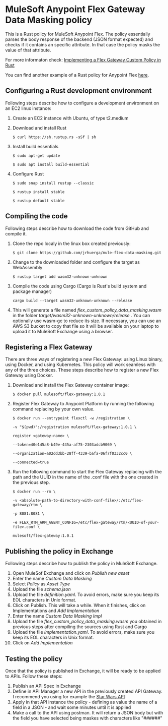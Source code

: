 # MuleSoft Anypoint Flex Gateway Data Masking policy
 
This is a Rust policy for MuleSoft Anypoint Flex. The policy essentially parses the body response of the backend (JSON format expected) and checks if it contains an specific attribute. In that case the policy masks the value of that attribute.

For more informaton check: [Implementing a Flex Gateway Custom Policy in Rust](https://docs.mulesoft.com/gateway/policies-custom-flex-implement-rust)

You can find another example of a Rust policy for Anypoint Flex [here](https://github.com/jrhuerga/mule-flex-rust-policy).

## Configuring a Rust development environment

Following steps describe how to configure a development environment on an EC2 linux instance:

1. Create an EC2 instance with Ubuntu, of type t2.medium
2. Download and install Rust

    `$ curl https://sh.rustup.rs -sSf | sh`

3. Install build essentials

    `$ sudo apt-get update`

    `$ sudo apt install build-essential`

4. Configure Rust

    `$ sudo snap install rustup --classic`

    `$ rustup install stable`

    `$ rustup default stable`

## Compiling the code
Following steps describe how to download the code from GitHub and compile it.

1. Clone the repo localy in the linux box created previously:

    `$ git clone https://github.com/jrhuerga/mule-flex-data-masking.git`

2. Change to the downloaded folder and configure the target as WebAssembly

    `$ rustup target add wasm32-unknown-unknown`

3. Compile the code using Cargo (Cargo is Rust's build system and package manager)

    `cargo build --target wasm32-unknown-unknown --release`

4. This will generate a file named _flex_custom_policy_data_masking.wasm_ in the folder _target/wasm32-unknown-unknown/release_ . You can optionally use wasm-gc to reduce its size. If necessary, you can use an AWS S3 bucket to copy that file so it will be available on your laptop to upload it to MuleSoft Exchange using a browser.


## Registering a Flex Gateway
There are three ways of registering a new Flex Gateway: using Linux binary, using Docker, and using Kubernetes. This policy will work seamless with any of the three choices. These steps describe how to register a new Flex Gateway using Docker.

1. Download and install the Flex Gateway container image:

    `$ docker pull mulesoft/flex-gateway:1.0.1`

2. Register Flex Gateway to Anypoint Platform by running the following command replacing <gateway-name> by your own value.

    `$ docker run --entrypoint flexctl -w /registration \`
    
    `-v "$(pwd)":/registration mulesoft/flex-gateway:1.0.1 \`
    
    `register <gateway-name> \`
    
    `--token=40e145a8-b49e-445a-af75-2303adcb9069 \`
    
    `--organization=a02dd3bb-28ff-4339-bafa-06f7f0332cc0 \`
    
    `--connected=true`

3. Run the following command to start the Flex Gateway replacing <absolute-path-to-directory-with-conf-file> with the path and the UUID in the name of the .conf file with the one created in the previous step.

    `$ docker run --rm \`

    `-v <absolute-path-to-directory-with-conf-file>/:/etc/flex-gateway/rtm \`

    `-p 8081:8081 \`

    `-e FLEX_RTM_ARM_AGENT_CONFIG=/etc/flex-gateway/rtm/<UUID-of-your-file>.conf \`

    `mulesoft/flex-gateway:1.0.1`

## Publishing the policy in Exchange
Following steps describe how to publish the policy in MuleSoft Exchange.

1. Open MuleSof Exchange and click on _Publish new asset_
1. Enter the name _Custom Data Masking_
1. Select _Policy_ as _Asset Type_
1. Upload the file _schema.json_
1. Upload the file _definition.yaml_. To avoid errors, make sure you keep its EOL characters in Unix format.
1. Click on Publish. This will take a while. When it finishes, click on Implementations and _Add Implementation_
1. Enter the name _Custom Data Masking Impl_
1. Upload the file _flex_custom_policy_data_masking.wasm_ you obtained in previous steps after compiling the sources using Rust and Cargo
1. Upload the file _implementation.yaml_. To avoid errors, make sure you keep its EOL characters in Unix format.
1. Click on _Add Implementation_
    

## Testing the policy
Once that the policy is published in Exchange, it will be ready to be applied to APIs. Follow these steps:

1. Publish an API Spec in Exchange
1. Define in API Manager a new API in the previously created API Gateway. I recommend you using for example the [Star Wars API](https://swapi.dev/)
1. Apply in that API instance the policy - defining as value the name of a field in a JSON  - and wait some minutes until it is applied
1. Make a call to the API using postman. It will return a JSON body but with the field you have selected being maskes with characters like "######"


